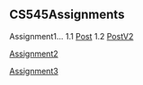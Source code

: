 ## CS545Assignments
Assignment1... 1.1 [Post](https://github.com/Luwamcyber/CS545Assignments/tree/main/Assignment1/Post) 1.2 [PostV2](https://github.com/Luwamcyber/CS545Assignments/tree/main/Assignment1/PostV2)


[Assignment2](https://github.com/Luwamcyber/CS545Assignments/tree/main/Assignment2)

[Assignment3](https://github.com/Luwamcyber/CS545Assignments/tree/main/assignment3)
